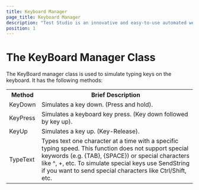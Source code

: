 ```yaml
---
title: Keyboard Manager
page_title: Keyboard Manager
description: "Test Studio is an innovative and easy-to-use automated web, WPF and load testing solution. Test Studio tests support essential technologies like ASP.NET AJAX, Silverlight, PHP and MVC. HTML5, Testing framework, functional testing, performance testing, load testing, exploratory testing, manual testing."
position: 1
---
```


# The KeyBoard Manager Class

The KeyBoard manager class is used to simulate typing keys on the keyboard. It has the following methods:

<table class="docs">
<tr>
	<th>Method</th><th>Brief Description</th>
</tr>
<tr>
	<td>KeyDown</td>
	<td>Simulates a key down. (Press and hold).</td>
</tr>
<tr>
	<td>KeyPress</td>
	<td>Simulates a keyboard key press. (Key down followed by key up).</td>
</tr>
<tr>
	<td>KeyUp</td>
	<td>Simulates a key up. (Key-Release).</td>
</tr>
<tr>
	<td>TypeText</td>
	<td>Types text one character at a time with a specific typing speed. This function does not support special keywords (e.g. {TAB}, {SPACE}) or special characters like ^, +, etc. To simulate special keys use SendString if you want to send special characters like Ctrl/Shift, etc.</td>
</tr>
</table>

